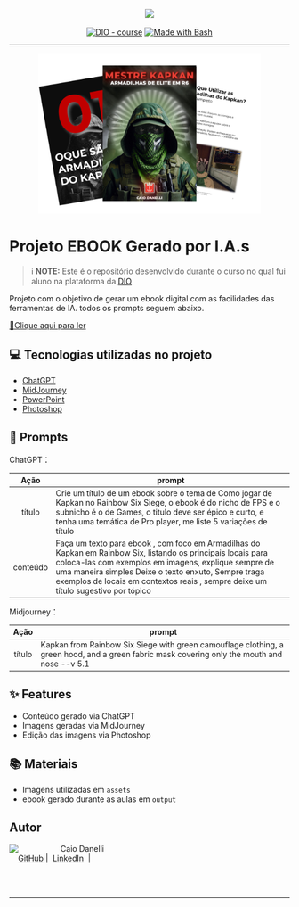 <p align="center">
    <img width="100" src=".github/assets/banner.png">
</p>


<p align="center">
<a href="https://dio.me/"><img src="https://img.shields.io/badge/DIO-Course-28DA77?logo=youtube" alt="DIO - course"></a>
<a href="https://www.gnu.org/software/bash/" title="Go to Bash homepage"><img src="https://img.shields.io/badge/Prompt-Project-blue?logo=gnu-bash&amp;logoColor=white" alt="Made with Bash"></a></p>

-------


<p align="center">
<img 
    src="./assets/cover2.png"
    width="400"  
/>
</p>

# Projeto EBOOK Gerado por I.A.s


 > ℹ️ **NOTE:** Este é o repositório desenvolvido durante o curso no qual fui aluno na plataforma da [DIO](https://dio.me)

Projeto com o objetivo de gerar um ebook digital com as facilidades das ferramentas de IA. todos os prompts
seguem abaixo.

<a href="" title="View PDF now"> 📕Clique aqui para ler</a>

## 💻 Tecnologias utilizadas no projeto

- [ChatGPT](https://chat.openai.com/) 
- [MidJourney](https://www.midjourney.com/app/)
- [PowerPoint](https://www.microsoft.com/en/microsoft-365/powerpoint)
- [Photoshop](https://www.adobe.com/br/products/photoshop.html)

## 🧠 Prompts


ChatGPT：

|   Ação   | prompt                                                                                                                                                                                                                                                                         |
| :------: | ------------------------------------------------------------------------------------------------------------------------------------------------------------------------------------------------------------------------------------------------------------------------------ |
|  título  | Crie um título de um ebook sobre o tema de Como jogar de Kapkan no Rainbow Six Siege, o ebook é do nicho de FPS e o subnicho é o de Games, o titulo deve ser épico e curto, e tenha uma temática de Pro player, me liste 5 variações de título                                                        |
| conteúdo | Faça um texto para ebook , com foco em Armadilhas do Kapkan em Rainbow Six, listando os principais locais para coloca-las com exemplos em imagens, explique sempre de uma maneira simples Deixe o texto enxuto, Sempre traga exemplos de locais em contextos reais , sempre deixe um título sugestivo por tópico |


Midjourney：

|  Ação  | prompt                                                                                 |
| :----: | -------------------------------------------------------------------------------------- |
| título | Kapkan from Rainbow Six Siege with green camouflage clothing, a green hood, and a green fabric mask covering only the mouth and nose --v 5.1 |

## ✨ Features

- Conteúdo gerado via ChatGPT
- Imagens geradas via MidJourney
- Edição das imagens via Photoshop

## 📚 Materiais

- Imagens utilizadas em `assets`
- ebook gerado durante as aulas em `output`

## Autor

<p>
    <img 
      align=left 
      margin=10 
      width=80 
      src="https://avatars.githubusercontent.com/u/115612971?v=4"
    />
    <p>&nbsp&nbsp&nbspCaio Danelli<br>
    &nbsp&nbsp&nbsp
    <a href="https://github.com/CaioDanelli">
    GitHub</a>&nbsp;|&nbsp;
    <a href="https://www.linkedin.com/in/caio-desenvolvedor-frontend">LinkedIn</a>
&nbsp;|&nbsp;   
</p>
<br/><br/>
<p>

---